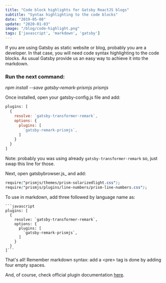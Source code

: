 ```yaml
---
title: "Code block highlights for Gatsby ReactJS blogs"
subtitle: "Syntax highlighting to the code blocks"
date: "2019-05-08"
update: "2020-01-03"
image: "/blog/code-highlight.png"
tags: ['javascript', 'markdown', 'gatsby']
---
```


If you are using Gatsby as static website or blog, probably you are a developer. In that case, you will need code syntax highlighting to the code blocks. As usual Gatsby provide us an easy way to achieve it into the markdown.

### Run the next command:
*npm install --save gatsby-remark-prismjs prismjs*

Once installed, open your gatsby-config.js file and add:

```javascript
plugins: [
  {
    resolve: `gatsby-transformer-remark`,
    options: {
      plugins: [
        `gatsby-remark-prismjs`,
      ]
    }
  }
]
```

Note: probably you was using already `gatsby-transformer-remark` so, just swap this line for those.

Next, open gatsbybrowser.js_ and add:

```css
require("prismjs/themes/prism-solarizedlight.css");
require("prismjs/plugins/line-numbers/prism-line-numbers.css");
````

To use in markdown, add three followed by language name as:


```text
```javascript
plugins: [
  {
    resolve: `gatsby-transformer-remark`,
    options: {
      plugins: [
        `gatsby-remark-prismjs`,
      ]
    }
  }
]```
```


That's all! Remember markdown syntax: add a &lt;pre> tag is done by adding four empty spaces.

And, of course, check official plugin documentation [here](https://www.gatsbyjs.org/packages/gatsby-remark-prismjs/ "Gatsby PrismJS plugin").